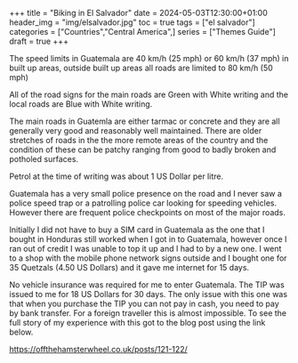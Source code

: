 +++
title = "Biking in El Salvador"
date = 2024-05-03T12:30:00+01:00
header_img = "img/elsalvador.jpg"
toc = true
tags = ["el salvador"]
categories = ["Countries","Central America",]
series = ["Themes Guide"]
draft = true
+++

The speed limits in Guatemala are 40 km/h (25 mph) or 60 km/h (37 mph) in built up areas, outside built up areas all roads are limited to 80 km/h (50 mph)

All of the road signs for the main roads are Green with White writing and the local roads are Blue with White writing. 

The main roads in Guatemla are either tarmac or concrete and they are all generally very good and reasonably well maintained. There are older stretches of roads in the the more remote areas of the country and the condition of these can be patchy ranging from good to badly broken and potholed surfaces. 

Petrol at the time of writing was about 1 US Dollar per litre. 

Guatemala has a very small police presence on the road and I never saw a police speed trap or a patrolling police car looking for speeding vehicles. However there are frequent police checkpoints on most of the major roads.

Initially I did not have to buy a SIM card in Guatemala as the one that I bought in Honduras still worked when I got in to Guatemala, however once I ran out of credit I was unable to top it up and I had to by a new one. I went to a shop with the mobile phone network signs outside and I bought one for 35 Quetzals (4.50 US Dollars) and it gave me internet for 15 days.

No vehicle insurance was required for me to enter Guatemala. The TIP was issued to me for 18 US Dollars for 30 days. The only issue with this one was that when you purchase the TIP you can not pay in cash, you need to pay by bank transfer. For a foreign traveller this is almost impossible. To see the full story of my experience with this got to the blog post using the link below. 

https://offthehamsterwheel.co.uk/posts/121-122/